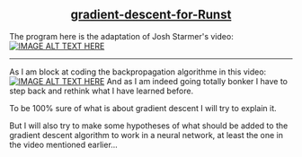  <center><h2><ins> gradient-descent-for-Runst</ins></h2></center>

The program here is the adaptation of Josh Starmer's video:
[![IMAGE ALT TEXT HERE](https://img.youtube.com/vi/sDv4f4s2SB8&t/0.jpg)](https://www.youtube.com/watch?v=sDv4f4s2SB8&t)

___

As I am block at coding the backpropagation algorithme in this video:
[![IMAGE ALT TEXT HERE](https://img.youtube.com/vi/sDv4f4s2SB8&t/0.jpg)](https://www.youtube.com/watch?v=sDv4f4s2SB8&t)
And as I am indeed going totally bonker I have to step back and rethink what I have learned before.

To be 100% sure of what is about gradient descent I will try to explain it.

But I will also try to make some hypotheses of what should be added to the gradient descent algorithm to work in a neural network, at least the one in the video mentioned earlier...
